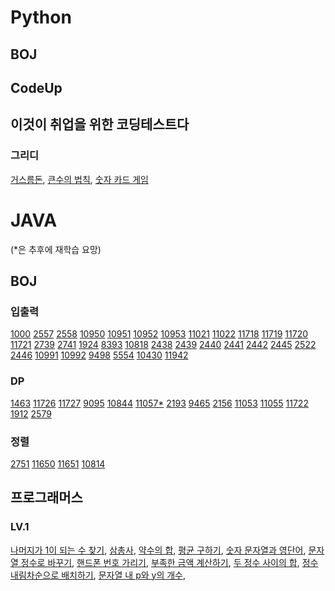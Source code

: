 # Python

## BOJ

## CodeUp

## 이것이 취업을 위한 코딩테스트다

### 그리디
[거스름돈](https://github.com/HoyiTT/Problem_Solving/blob/master/PYTHON/ICHICO/3-1.py),
[큰수의 법칙](https://github.com/HoyiTT/Problem_Solving/blob/master/PYTHON/ICHICO/3-2_s.py),
[숫자 카드 게임](https://github.com/HoyiTT/Problem_Solving/blob/master/PYTHON/ICHICO/3-3_s.py)

# JAVA
(*은 추후에 재학습 요망)
## BOJ

### 입출력
[1000](https://www.acmicpc.net/problem/1000)
[2557](https://www.acmicpc.net/problem/2557)
[2558](https://www.acmicpc.net/problem/2558)
[10950](https://www.acmicpc.net/problem/10950)
[10951](https://www.acmicpc.net/problem/10951)
[10952](https://www.acmicpc.net/problem/10952)
[10953](https://www.acmicpc.net/problem/10953)
[11021](https://www.acmicpc.net/problem/11021)
[11022](https://www.acmicpc.net/problem/11022)
[11718](https://www.acmicpc.net/problem/11718)
[11719](https://www.acmicpc.net/problem/11719)
[11720](https://www.acmicpc.net/problem/11720)
[11721](https://www.acmicpc.net/problem/11721)
[2739](https://www.acmicpc.net/problem/2739)
[2741](https://www.acmicpc.net/problem/2741)
[1924](https://www.acmicpc.net/problem/1924)
[8393](https://www.acmicpc.net/problem/8393)
[10818](https://www.acmicpc.net/problem/10818)
[2438](https://www.acmicpc.net/problem/2438)
[2439](https://www.acmicpc.net/problem/2439)
[2440](https://www.acmicpc.net/problem/2440)
[2441](https://www.acmicpc.net/problem/2441)
[2442](https://www.acmicpc.net/problem/2442)
[2445](https://www.acmicpc.net/problem/2445)
[2522](https://www.acmicpc.net/problem/2522)
[2446](https://www.acmicpc.net/problem/2446)
[10991](https://www.acmicpc.net/problem/10991)
[10992](https://www.acmicpc.net/problem/10992)
[9498](https://www.acmicpc.net/problem/9498)
[5554](https://www.acmicpc.net/problem/5554)
[10430](https://www.acmicpc.net/problem/10430)
[11942](https://www.acmicpc.net/problem/11942)

### DP
[1463](https://www.acmicpc.net/problem/1463)
[11726](https://www.acmicpc.net/problem/11726)
[11727](https://www.acmicpc.net/problem/11727)
[9095](https://www.acmicpc.net/problem/9095)
[10844](https://www.acmicpc.net/problem/10844)
[11057*](https://www.acmicpc.net/problem/11057)
[2193](https://www.acmicpc.net/problem/2193)
[9465](https://www.acmicpc.net/problem/9465)
[2156](https://www.acmicpc.net/problem/2156)
[11053](https://www.acmicpc.net/problem/11053)
[11055](https://www.acmicpc.net/problem/11055)
[11722](https://www.acmicpc.net/problem/11722)
[1912](https://www.acmicpc.net/problem/1912)
[2579](https://www.acmicpc.net/problem/2579)

### 정렬
[2751](https://www.acmicpc.net/problem/2751)
[11650](https://www.acmicpc.net/problem/11650)
[11651](https://www.acmicpc.net/problem/11651)
[10814](https://www.acmicpc.net/problem/10814)

## 프로그래머스

### LV.1
[나머지가 1이 되는 수 찾기](https://github.com/HoyiTT/Problem_Solving/blob/master/JAVA/%ED%94%84%EB%A1%9C%EA%B7%B8%EB%9E%98%EB%A8%B8%EC%8A%A4/LV1/87389.java),
[삼총사](https://github.com/HoyiTT/Problem_Solving/blob/master/JAVA/%ED%94%84%EB%A1%9C%EA%B7%B8%EB%9E%98%EB%A8%B8%EC%8A%A4/LV1/131705.java),
[약수의 합](https://github.com/HoyiTT/Problem_Solving/blob/master/JAVA/%ED%94%84%EB%A1%9C%EA%B7%B8%EB%9E%98%EB%A8%B8%EC%8A%A4/LV1/12928.java),
[평균 구하기](https://github.com/HoyiTT/Problem_Solving/blob/master/JAVA/%ED%94%84%EB%A1%9C%EA%B7%B8%EB%9E%98%EB%A8%B8%EC%8A%A4/LV1/12944.java),
[숫자 문자열과 영단어](https://github.com/HoyiTT/Problem_Solving/blob/master/JAVA/%ED%94%84%EB%A1%9C%EA%B7%B8%EB%9E%98%EB%A8%B8%EC%8A%A4/LV1/81301.java),
[문자열 정수로 바꾸기](https://github.com/HoyiTT/Problem_Solving/blob/master/JAVA/%ED%94%84%EB%A1%9C%EA%B7%B8%EB%9E%98%EB%A8%B8%EC%8A%A4/LV1/12925.java),
[핸드폰 번호 가리기](https://github.com/HoyiTT/Problem_Solving/blob/master/JAVA/%ED%94%84%EB%A1%9C%EA%B7%B8%EB%9E%98%EB%A8%B8%EC%8A%A4/LV1/12948.java),
[부족한 금액 계산하기](https://github.com/HoyiTT/Problem_Solving/blob/master/JAVA/%ED%94%84%EB%A1%9C%EA%B7%B8%EB%9E%98%EB%A8%B8%EC%8A%A4/LV1/82612.java),
[두 정수 사이의 합](https://github.com/HoyiTT/Problem_Solving/blob/master/JAVA/%ED%94%84%EB%A1%9C%EA%B7%B8%EB%9E%98%EB%A8%B8%EC%8A%A4/LV1/12912.java),
[정수 내림차순으로 배치하기](https://github.com/HoyiTT/Problem_Solving/blob/master/JAVA/%ED%94%84%EB%A1%9C%EA%B7%B8%EB%9E%98%EB%A8%B8%EC%8A%A4/LV1/12933.java),
[문자열 내 p와 y의 개수](https://github.com/HoyiTT/Problem_Solving/blob/master/JAVA/%ED%94%84%EB%A1%9C%EA%B7%B8%EB%9E%98%EB%A8%B8%EC%8A%A4/LV1/12916.java),